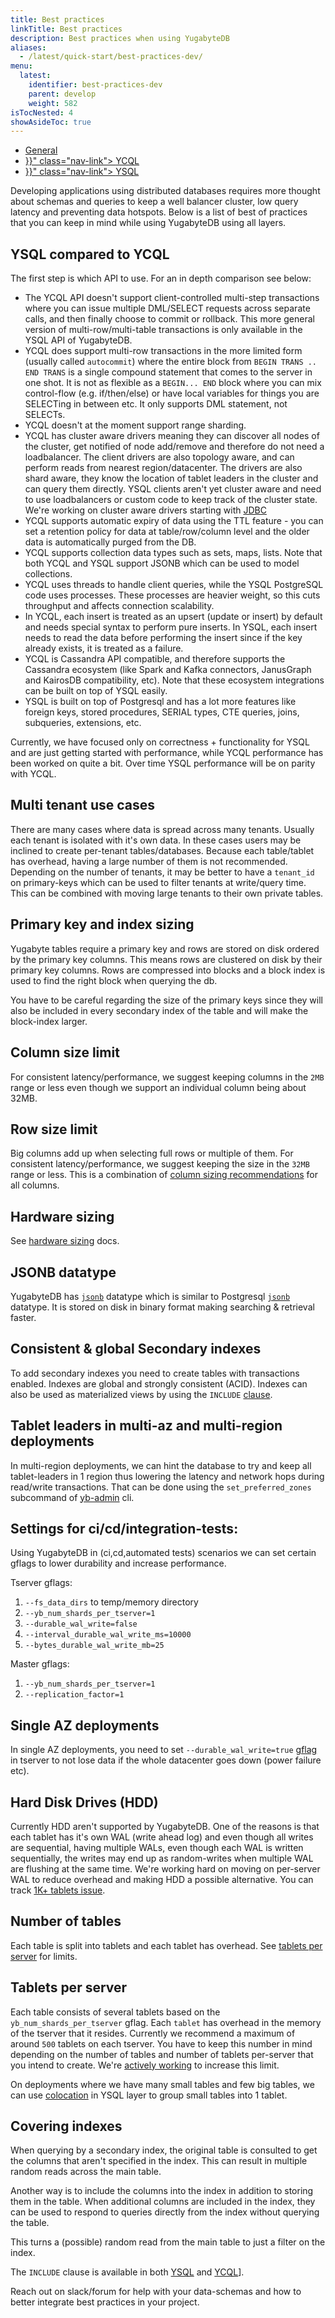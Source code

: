 ```yaml
---
title: Best practices
linkTitle: Best practices
description: Best practices when using YugabyteDB
aliases:
  - /latest/quick-start/best-practices-dev/
menu:
  latest:
    identifier: best-practices-dev
    parent: develop
    weight: 582
isTocNested: 4
showAsideToc: true
---
```


<ul class="nav nav-tabs-alt nav-tabs-yb">
  <li >
    <a href="" class="nav-link active">
      <i class="icon-" aria-hidden="true"></i>
      General
    </a>
  </li>
  <li >
    <a href="{{< ref "best-practices-ycql.md" >}}" class="nav-link">
      <i class="icon-cassandra" aria-hidden="true"></i>
      YCQL
    </a>
  </li>
  <li >
    <a href="{{< ref "best-practices-ysql.md" >}}" class="nav-link">
      <i class="icon-postgres" aria-hidden="true"></i>
      YSQL
    </a>
  </li>
</ul>


Developing applications using distributed databases requires more thought about 
schemas and queries to keep a well balancer cluster, low query latency and preventing 
data hotspots. Below is a list of best of practices that you can keep in mind
while using YugabyteDB using all layers.

## YSQL compared to YCQL

The first step is which API to use. For an in depth comparison see below:

- The YCQL API doesn't support client-controlled multi-step transactions where you can issue multiple DML/SELECT requests across separate calls, and then finally choose to commit or rollback. This more general version of multi-row/multi-table transactions is only available in the YSQL API of YugabyteDB.
- YCQL does support multi-row transactions in the more limited form (usually called `autocommit`) where the entire block from `BEGIN TRANS .. END TRANS` is a single compound statement that comes to the server in one shot. 
It is not as flexible as a `BEGIN... END` block where you can mix control-flow (e.g. if/then/else) or have local variables for things you are SELECTing in between etc. 
It only supports DML statement, not SELECTs.
- YCQL doesn't at the moment support range sharding.
- YCQL has cluster aware drivers meaning they can discover all nodes of the cluster, get notified of node add/remove and therefore do not need a loadbalancer.
The client drivers are also topology aware, and can perform reads from nearest region/datacenter.
The drivers are also shard aware, they know the location of tablet leaders in the cluster and can query them directly.
YSQL clients aren't yet cluster aware and need to use loadbalancers or custom code to keep track of the cluster state.
We're working on cluster aware drivers starting with [JDBC](https://github.com/yugabyte/jdbc-yugabytedb)  
- YCQL supports automatic expiry of data using the TTL feature - you can set a retention policy for data at table/row/column level and the older data is automatically purged from the DB.
- YCQL supports collection data types such as sets, maps, lists. Note that both YCQL and YSQL support JSONB which can be used to model collections.
- YCQL uses threads to handle client queries, while the YSQL PostgreSQL code uses processes. 
These processes are heavier weight, so this cuts throughput and affects connection scalability. 
- In YCQL, each insert is treated as an upsert (update or insert) by default and needs special syntax to perform pure inserts. 
In YSQL, each insert needs to read the data before performing the insert since if the key already exists, it is treated as a failure.
- YCQL is Cassandra API compatible, and therefore supports the Cassandra ecosystem (like Spark and Kafka connectors, JanusGraph and KairosDB compatibility, etc). 
Note that these ecosystem integrations can be built on top of YSQL easily.
- YSQL is built on top of Postgresql and has a lot more features like foreign keys, stored procedures, SERIAL types, 
CTE queries, joins, subqueries, extensions, etc.

Currently, we have focused only on correctness + functionality for YSQL and are just getting started with performance, 
while YCQL performance has been worked on quite a bit. Over time YSQL performance will be on parity with YCQL.

## Multi tenant use cases
There are many cases where data is spread across many tenants. Usually each 
tenant is isolated with it's own data. In these cases users may be inclined to 
create per-tenant tables/databases.
Because each table/tablet has overhead, having a large number of them is not 
recommended.
Depending on the number of tenants, it may be better to have a `tenant_id` on 
primary-keys which can be used to filter tenants at write/query time.
This can be combined with moving large tenants to their own private tables.


## Primary key and index sizing
Yugabyte tables require a primary key and rows are stored on disk ordered by the primary key columns.
This means rows are clustered on disk by their primary key columns.
Rows are compressed into blocks and a block index is used to find the right block
when querying the db. 

You have to be careful regarding the size of the primary keys since they will
also be included in every secondary index of the table and will make the block-index larger.
     

## Column size limit
For consistent latency/performance, we suggest keeping columns in the `2MB` range 
or less even though we support an individual column being about 32MB.

## Row size limit
Big columns add up when selecting full rows or multiple of them. 
For consistent latency/performance, we suggest keeping the size in the `32MB` range
or less. This is a combination of [column sizing recommendations](#column-size-limit) for all columns.

## Hardware sizing
See [hardware sizing](/latest/deploy/checklist/) docs.


## JSONB datatype
YugabyteDB has [`jsonb`](https://docs.yugabyte.com/latest/api/ycql/type_jsonb/) datatype which is similar to 
Postgresql [`jsonb`](https://www.postgresql.org/docs/current/datatype-json.html) datatype. It is stored on disk in
binary format making searching & retrieval faster.

## Consistent & global Secondary indexes
To add secondary indexes you need to create tables with transactions enabled. Indexes are global and strongly consistent
(ACID). Indexes can also be used as materialized views by using the `INCLUDE` [clause](../../api/ycql/ddl_create_index#included-columns).

## Tablet leaders in multi-az and multi-region deployments
In multi-region deployments, we can hint the database to try and keep all tablet-leaders
in 1 region thus lowering the latency and network hops during read/write transactions.
That can be done using the `set_preferred_zones` subcommand of [yb-admin](../../admin/yb-admin) cli.

## Settings for ci/cd/integration-tests:
Using YugabyteDB in (ci,cd,automated tests) scenarios we can set certain gflags 
to lower durability and increase performance.

Tserver gflags:

1. `--fs_data_dirs` to temp/memory directory
2. `--yb_num_shards_per_tserver=1`
3. `--durable_wal_write=false`
4. `--interval_durable_wal_write_ms=10000`
5. `--bytes_durable_wal_write_mb=25`

Master gflags:

1. `--yb_num_shards_per_tserver=1`
2. `--replication_factor=1`

## Single AZ deployments
In single AZ deployments, you need to set `--durable_wal_write=true` [gflag](../../reference/configuration/yb-tserver) in 
tserver to not lose data if the whole datacenter goes down (power failure etc).

## Hard Disk Drives (HDD)
Currently HDD aren't supported by YugabyteDB. One of the reasons is that each tablet has it's own 
WAL (write ahead log) and even though all writes are sequential, having multiple WALs, even though each WAL is written sequentially, 
the writes may end up as random-writes when multiple WAL are flushing at the same time. 
We're working hard on moving on per-server WAL 
to reduce overhead and making HDD a possible alternative. You can track 
[1K+ tablets issue](https://github.com/yugabyte/yugabyte-db/issues/1317).

## Number of tables
Each table is split into tablets and each tablet has overhead. 
See [tablets per server](#tablets-per-server) for limits.

## Tablets per server
Each table consists of several tablets based on the `yb_num_shards_per_tserver`
gflag. Each `tablet` has overhead in the memory of the tserver that it resides.
Currently we recommend a maximum of around `500` tablets on each tserver.
You have to keep this number in mind depending on the number of tables and number 
of tablets per-server that you intend to create.
We're [actively working](https://github.com/yugabyte/yugabyte-db/issues/1317) to increase this limit.

On deployments where we have many small tables and few big tables, we can use [colocation](../explore/colocated-tables/linux.md) in YSQL layer to group small 
tables into 1 tablet.


## Covering indexes
When querying by a secondary index, the original table is consulted to get the columns that aren't specified in the 
index. This can result in multiple random reads across the main table.

Another way is to include the columns into the index in addition to storing them in the table. 
When additional columns are included in the index, they can be used to respond to queries directly from the index without querying the table.

This turns a (possible) random read from the main table to just a filter on the index.

The `INCLUDE` clause is available in both [YSQL](../api/ysql/commands/ddl_create_index.md#include-clause) and 
[YCQL](../api/ycql/ddl_create_index.md#included-columns)].

Reach out on slack/forum for help with your data-schemas and how to better integrate best practices in your project.
